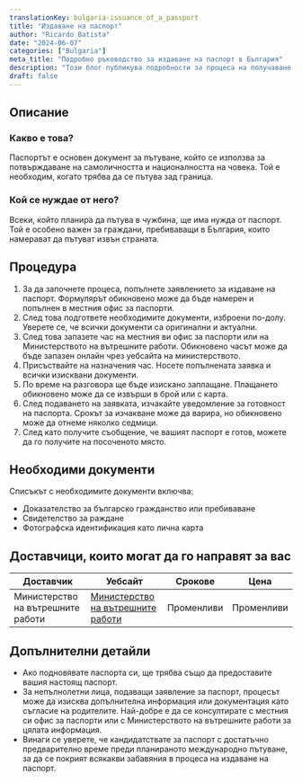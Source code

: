 ```yaml
---
translationKey: bulgaria-issuance_of_a_passport
title: "Издаване на паспорт"
author: "Ricardo Batista"
date: "2024-06-07"
categories: ["Bulgaria"]
meta_title: "Подробно ръководство за издаване на паспорт в България"
description: "Този блог публикува подробности за процеса на получаване на български паспорт."
draft: false
---
```


## Описание
### Какво е това?
Паспортът е основен документ за пътуване, който се използва за потвърждаване на самоличността и националността на човека. Той е необходим, когато трябва да се пътува зад граница.

### Кой се нуждае от него?
Всеки, който планира да пътува в чужбина, ще има нужда от паспорт. Той е особено важен за граждани, пребиваващи в България, които намерават да пътуват извън страната.

## Процедура
1. За да започнете процеса, попълнете заявлението за издаване на паспорт. Формулярът обикновено може да бъде намерен и попълнен в местния офис за паспорти.
2. След това подгответе необходимите документи, изброени по-долу. Уверете се, че всички документи са оригинални и актуални.
3. След това запазете час на местния ви офис за паспорти или на Министерството на вътрешните работи. Обикновено часът може да бъде запазен онлайн чрез уебсайта на министерството.
4. Присъствайте на назначения час. Носете попълнената заявка и всички изисквани документи.
5. По време на разговора ще бъде изискано заплащане. Плащането обикновено може да се извърши в брой или с карта.
6. След подаването на заявката, изчакайте уведомление за готовност на паспорта. Срокът за изчакване може да варира, но обикновено може да отнеме няколко седмици.
7. След като получите съобщение, че вашият паспорт е готов, можете да го получите на посоченото място.

## Необходими документи
Списъкът с необходимите документи включва:
- Доказателство за българско гражданство или пребиваване
- Свидетелство за раждане
- Фотографска идентификация като лична карта

## Доставчици, които могат да го направят за вас

| Доставчик        | Уебсайт        | Срокове | Цена |
|-----------------|----------------|-----------|------|
| Министерство на вътрешните работи | [Министерство на вътрешните работи](http://www.mvr.bg/) | Променливи | Променливи |

## Допълнителни детайли
- Ако подновявате паспорта си, ще трябва също да предоставите вашия настоящ паспорт.
- За непълнолетни лица, подаващи заявление за паспорт, процесът може да изисква допълнителна информация или документация като съгласие на родителите. Най-добре е да се консултирате с местния си офис за паспорти или с Министерството на вътрешните работи за цялата информация.
- Винаги се уверете, че кандидатствате за паспорт с достатъчно предварително време преди планираното международно пътуване, за да се покрият всякакви забавяния в процеса на издаване на паспорт.